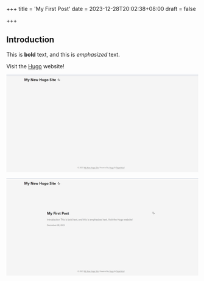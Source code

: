 +++
title = 'My First Post'
date = 2023-12-28T20:02:38+08:00
draft = false

+++

## Introduction 

This is **bold** text, and this is *emphasized* text. 

Visit the [Hugo](https://gohugo.io) website!

![image-20231228200446324](../../static/imgs/image-20231228200446324.png)

![image-20231228200531572](../../static/imgs/image-20231228200531572.png)
